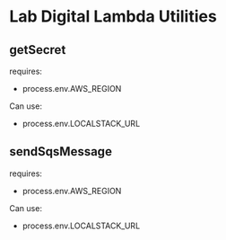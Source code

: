 # Lab Digital Lambda Utilities

## getSecret

requires:

- process.env.AWS_REGION

Can use:

- process.env.LOCALSTACK_URL

## sendSqsMessage

requires:

- process.env.AWS_REGION

Can use:

- process.env.LOCALSTACK_URL
